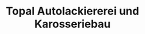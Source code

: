 ---
title: "Topal Autolackiererei und Karosseriebau"
url: /dormagen/topal-autolackiererei-und-karosseriebau/
shop: Autowerkstatt
---